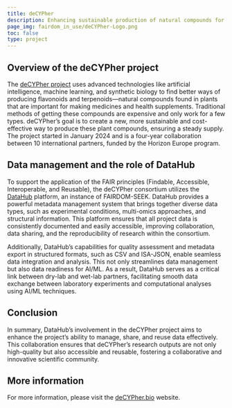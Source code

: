 ```yaml
---
title: deCYPher
description: Enhancing sustainable production of natural compounds for making medicines and health supplements.
page_img: fairdom_in_use/deCYPher-Logo.png
toc: false
type: project
---
```


## Overview of the deCYPher project

The [deCYPher project](https://www.decypher.bio/) uses advanced technologies like artificial intelligence, machine learning, and synthetic biology to find better ways of producing flavonoids and terpenoids—natural compounds found in plants that are important for making medicines and health supplements. 
Traditional methods of getting these compounds are expensive and only work for a few types. deCYPher’s goal is to create a new, more sustainable and cost-effective way to produce these plant compounds, ensuring a steady supply. 
The project started in January 2024 and is a four-year collaboration between 10 international partners, funded by the Horizon Europe program. 


## Data management and the role of DataHub

To support the application of the FAIR principles (Findable, Accessible, Interoperable, and Reusable), the deCYPher consortium utilizes the [DataHub](/fairdom-in-use/Datahub) platform, an instance of FAIRDOM-SEEK. 
DataHub provides a powerful metadata management system that brings together diverse data types, such as experimental conditions, multi-omics approaches, and structural information. 
This platform ensures that all project data is consistently documented and easily accessible, improving collaboration, data sharing, and the reproducibility of research within the consortium.

Additionally, DataHub’s capabilities for quality assessment and metadata export in structured formats, such as CSV and ISA-JSON, enable seamless data integration and analysis. 
This not only streamlines data management but also data readiness for AI/ML. 
As a result, DataHub serves as a critical link between dry-lab and wet-lab partners, facilitating smooth data exchange between laboratory experiments and computational analyses using AI/ML techniques. 


## Conclusion

In summary, DataHub’s involvement in the deCYPher project aims to enhance the project’s ability to manage, share, and reuse data effectively. 
This collaboration ensures that deCYPher’s research outputs are not only high-quality but also accessible and reusable, fostering a collaborative and innovative scientific community.


## More information

For more information, please visit the [deCYPher.bio](https://www.decypher.bio/) website. 